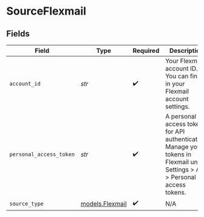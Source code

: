 # SourceFlexmail


## Fields

| Field                                                                                                                         | Type                                                                                                                          | Required                                                                                                                      | Description                                                                                                                   |
| ----------------------------------------------------------------------------------------------------------------------------- | ----------------------------------------------------------------------------------------------------------------------------- | ----------------------------------------------------------------------------------------------------------------------------- | ----------------------------------------------------------------------------------------------------------------------------- |
| `account_id`                                                                                                                  | *str*                                                                                                                         | :heavy_check_mark:                                                                                                            | Your Flexmail account ID. You can find it in your Flexmail account settings.                                                  |
| `personal_access_token`                                                                                                       | *str*                                                                                                                         | :heavy_check_mark:                                                                                                            | A personal access token for API authentication. Manage your tokens in Flexmail under Settings > API > Personal access tokens. |
| `source_type`                                                                                                                 | [models.Flexmail](../models/flexmail.md)                                                                                      | :heavy_check_mark:                                                                                                            | N/A                                                                                                                           |